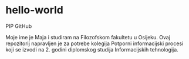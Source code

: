 # hello-world
PIP GitHub

Moje ime je Maja i studiram na Filozofskom fakultetu u Osijeku. Ovaj repozitorij napravljen je za potrebe kolegija Potporni informacijski procesi koji se izvodi na 2. godini diplomskog studija Informacijskih tehnologija.
